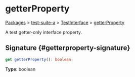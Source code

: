 # getterProperty

[Packages](/) \> [test-suite-a](/test-suite-a/) \> [TestInterface](/test-suite-a/testinterface-interface/) \> [getterProperty](/test-suite-a/testinterface-interface/getterproperty-property)

A test getter-only interface property.

## Signature {#getterproperty-signature}

```typescript
get getterProperty(): boolean;
```

**Type**: boolean
